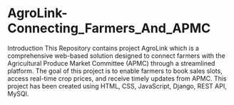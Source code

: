 # AgroLink-Connecting_Farmers_And_APMC
Introduction
This Repository contains project AgroLink which is a comprehensive web-based solution designed to connect farmers with the Agricultural Produce Market Committee (APMC) through a streamlined platform. The goal of this project is to enable farmers to book sales slots, access real-time crop prices, and receive timely updates from APMC.
This project has been created using HTML, CSS, JavaScript, Django, REST API, MySQl.
